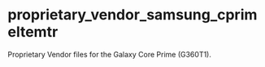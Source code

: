 # proprietary_vendor_samsung_cprimeltemtr
Proprietary Vendor files for the Galaxy Core Prime (G360T1).
